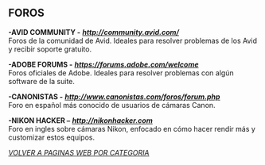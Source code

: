 ## FOROS ##

**-AVID COMMUNITY -** ***<http://community.avid.com/>***  
Foros de la comunidad de Avid. Ideales para resolver problemas de los
Avid y recibir soporte gratuito.  

**-ADOBE FORUMS -** ***<https://forums.adobe.com/welcome>***  
Foros oficiales de Adobe. Ideales para resolver problemas con algún
software de la suite.  

**-CANONISTAS -** ***<http://www.canonistas.com/foros/forum.php>***  
Foro en español más conocido de usuarios de cámaras Canon.  

**-NIKON HACKER –** ***<http://nikonhacker.com>***  
Foro en ingles sobre cámaras Nikon, enfocado en cómo hacer rendir más y
customizar estos equipos.  

[*VOLVER A PAGINAS WEB POR CATEGORIA*](../PAGINAS_WEB.md)
